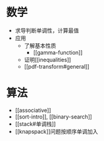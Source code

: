 # 数学
- 求导判断单调性，计算最值
- 应用
  - 了解基本性质
    - [[gamma-function]]
  - 证明[[inequalities]]
  - [[pdf-transform#general]]
# 算法
- [[associative]]
- [[sort-intro]], [[binary-search]]
- [[stack#单调栈]]
- [[knapspack]]问题按顺序单调加入